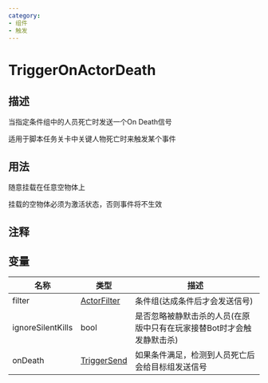 ```yaml
---
category: 
- 组件
- 触发
---
```

# TriggerOnActorDeath
## 描述

当指定条件组中的人员死亡时发送一个On Death信号

适用于脚本任务关卡中关键人物死亡时来触发某个事件

## 用法

随意挂载在任意空物体上

挂载的空物体必须为激活状态，否则事件将不生效

## 注释

## 变量
| 名称 | 类型 | 描述 |
| ----------- | ----------- | ----------- |
| filter | [ActorFilter](./ActorFilter.md) | 条件组(达成条件后才会发送信号) |  
| ignoreSilentKills | bool | 是否忽略被静默击杀的人员(在原版中只有在玩家接替Bot时才会触发静默击杀) |  
| onDeath | [TriggerSend](./TriggerSend.md) | 如果条件满足，检测到人员死亡后会给目标组发送信号 |  